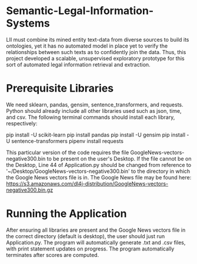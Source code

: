 # Semantic-Legal-Information-Systems

LII must combine its mined entity text-data from diverse sources to build its ontologies, yet it has no automated model in place yet to verify the relationships between such texts as to confidently join the data.
Thus, this project developed a scalable, unsupervised exploratory prototype for this sort of automated legal information retrieval and extraction. 

# Prerequisite Libraries

We need sklearn, pandas, gensim, sentence_transformers, and requests. Python should already include all other libraries used such as json, time, and csv.
The following terminal commands should install each library, respectively:

  pip install -U scikit-learn
  pip install pandas
  pip install -U gensim
  pip install -U sentence-transformers
  pipenv install requests
  
This particular version of the code requires the file GoogleNews-vectors-negative300.bin to be present on the user's Desktop. If the file cannot be on the Desktop, Line 44 of Application.py should be changed from reference to '~/Desktop/GoogleNews-vectors-negative300.bin' to the directory in which the Google News vectors file is in.
The Google News file may be found here: 
https://s3.amazonaws.com/dl4j-distribution/GoogleNews-vectors-negative300.bin.gz

# Running the Application
After ensuring all libraries are present and the Google News vectors file in the correct directory (default is desktop), the user should just run Application.py. The program will automatically generate .txt and .csv files, with print statement updates on progress. The program automatically terminates after scores are computed.

